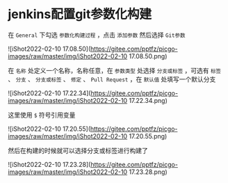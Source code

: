 # jenkins配置git参数化构建

在 `General` 下勾选 `参数化构建过程` ，点击 `添加参数` 然后选择 `Git参数`

![iShot2022-02-10 17.08.50](https://gitee.com/pptfz/picgo-images/raw/master/img/iShot2022-02-10 17.08.50.png)



在 `名称` 处定义一个名称，名称任意，在 `参数类型` 处选择 `分支或标签` ，可选有 `标签` 、 `分支` 、 `分支或标签` 、 `修定` 、 `Pull Request` ，在 `默认值` 处填写一个默认分支

![iShot2022-02-10 17.22.34](https://gitee.com/pptfz/picgo-images/raw/master/img/iShot2022-02-10 17.22.34.png)





这里使用 `$` 符号引用变量

![iShot2022-02-10 17.20.55](https://gitee.com/pptfz/picgo-images/raw/master/img/iShot2022-02-10 17.20.55.png)





然后在构建的时候就可以选择分支或标签进行构建了

![iShot2022-02-10 17.23.28](https://gitee.com/pptfz/picgo-images/raw/master/img/iShot2022-02-10 17.23.28.png)



